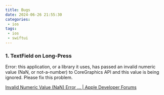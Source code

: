 ```yaml
---
title: Bugs
date: 2024-06-26 21:55:30
categories:
 - ios
tags:
 - ios
 - swiftui
---
```


### 1. TextField on Long-Press

Error: this application, or a library it uses, has passed an invalid numeric value (NaN, or not-a-number) to CoreGraphics API and this value is being ignored. Please fix this problem.

[Invalid Numeric Value (NaN) Error … | Apple Developer Forums](https://forums.developer.apple.com/forums/thread/738726)